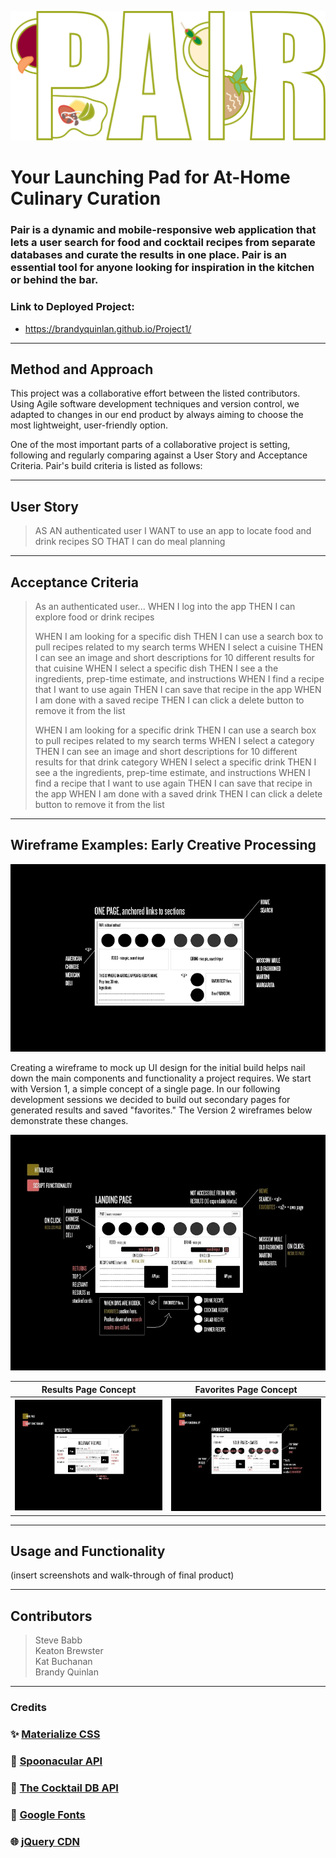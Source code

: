 ![Wireframe: Version 1](assets/img/pair-test.png)

# Your Launching Pad for At-Home Culinary Curation

### Pair is a dynamic and mobile-responsive web application that lets a user search for food and cocktail recipes from separate databases and curate the results in one place. Pair is an essential tool for anyone looking for inspiration in the kitchen or behind the bar.

### Link to Deployed Project:
* https://brandyquinlan.github.io/Project1/

---
## Method and Approach

This project was a collaborative effort between the listed contributors. Using Agile software development techniques and version control, we adapted to changes in our end product by always aiming to choose the most lightweight, user-friendly option.

One of the most important parts of a collaborative project is setting, following and regularly comparing against a User Story and Acceptance Criteria. Pair's build criteria is listed as follows:

---
## User Story

> AS AN authenticated user
> I WANT to use an app to locate food and drink recipes
> SO THAT I can do meal planning

---
## Acceptance Criteria

> As an authenticated user...
> WHEN I log into the app
>   THEN I can explore food or drink recipes
>
> WHEN I am looking for a specific dish
>   THEN I can use a search box to pull recipes related to my search terms
> WHEN I select a cuisine
>   THEN I can see an image and short descriptions for 10 different results for that cuisine
> WHEN I select a specific dish
>    THEN I see a the ingredients, prep-time estimate, and instructions
> WHEN I find a recipe that I want to use again
>   THEN I can save that recipe in the app
> WHEN I am done with a saved recipe
>   THEN I can click a delete button to remove it from the list
>
> WHEN I am looking for a specific drink
>   THEN I can use a search box to pull recipes related to my search terms
> WHEN I select a category
>   THEN I can see an image and short descriptions for 10 different results for that drink category
> WHEN I select a specific drink
>    THEN I see a the ingredients, prep-time estimate, and instructions
> WHEN I find a recipe that I want to use again
>   THEN I can save that recipe in the app
> WHEN I am done with a saved drink
>   THEN I can click a delete button to remove it from the list

---
## Wireframe Examples: Early Creative Processing

![Wireframe: Version 1](assets/wireframes/wireframe_v1.png)

Creating a wireframe to mock up UI design for the initial build helps nail down the main components and functionality a project requires. We start with Version 1, a simple concept of a single page. In our following development sessions we decided to build out secondary pages for generated results and saved "favorites." The Version 2 wireframes below demonstrate these changes.

![Wireframe: Version 2: Landing Page](assets/wireframes/wireframe_v2_landing.jpg)

Results Page Concept            |  Favorites Page Concept
:-------------------------:|:-------------------------:
![Wireframe: Version 2: Results Page](assets/wireframes/wireframe_v2_results.jpg)  |  ![Wireframe: Version 2: Favorites Page](assets/wireframes/wireframe_v2_favorites.jpg)

---
## Usage and Functionality

(insert screenshots and walk-through of final product)

---
## Contributors

> Steve Babb  
> Keaton Brewster  
> Kat Buchanan  
> Brandy Quinlan  

---
### Credits

### :sparkles: [Materialize CSS](https://materializecss.com/)
### :fork_and_knife: [Spoonacular API](https://spoonacular.com/)
### :tropical_drink: [The Cocktail DB API](https://www.thecocktaildb.com/)
### :blue_book: [Google Fonts](https://code.jquery.com/)
### :globe_with_meridians: [jQuery CDN](https://fonts.google.com/)
